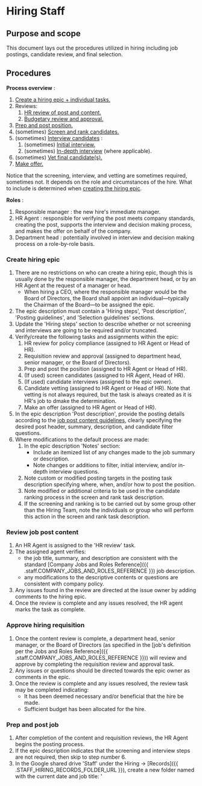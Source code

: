 # Hiring Staff

## Purpose and scope

This document lays out the procedures utilized in hiring including job postings, candidate review, and final selection.

## Procedures



**Process overview** :
1. [Create a hiring epic + individual tasks.](#create-hiring-epic)
2. Reviews:
   1. [HR review of post and content.](#review-job-post-content)
   2. [Budgetary review and approval.](#approve-hiring-requisition)
3. [Prep and post position.](#prep-and-post-job)
4. (sometimes) [Screen and rank candidates.](#screen-and-rank-candidates)
5. (sometimes) [Interview candidates](#interview-candidates) :
   1. (sometimes) [Initial interview.](#initial-candidate-interviews)
   2. (sometimes) [In-depth interview](#in-depth-candidate-interviews) (where applicable).
6. (sometimes) [Vet final candidate(s).](#vet-final-candidates)
7. [Make offer.](#make-offer)

Notice that the screening, interview, and vetting are sometimes required, sometimes not. It depends on the role and circumstances of the hire. What to include is determined when [creating the hiring epic](#create-hiring-epic).

**Roles** :
1. Responsible manager : the new hire's immediate manager.
2. <role>HR Agent</role> : responsible for verifying the post meets company standards, creating the post, supports the interview and decision making process, and makes the offer on behalf of the company.
3. <role>Department head</role> : potentially involved in interview and decision making process on a role-by-role basis.

### Create hiring epic

1. There are no restrictions on who can create a hiring epic, though this is usually done by the responsible manager, the <role>department head</role>, or by an <role>HR Agent</role> at the request of a manager or head.
   * When hiring a CEO, where the responsible manager would be the Board of Directors, the Board shall appoint an individual—typically the Chairman of the Board—to be assigned the epic.
2. The epic description must contain a 'Hiring steps', 'Post description', 'Posting guidelines', and 'Selection guidelines' sections.
3. Update the 'Hiring steps' section to describe whether or not screening and interviews are going to be required and/or truncated.
4. Verify/create the following tasks and assignments within the epic:
   1. HR review for policy compliance (assigned to HR Agent or Head of HR).
   2. Requisition review and approval (assigned to department head, senior manager, or the Board of Directors).
   3. Prep and post the position (assigned to HR Agent or Head of HR).
   4. (If used) screen candidates (assigned to HR Agent, Head of HR).
   5. (If used) candidate interviews (assigned to the epic owner).
   6. Candidate vetting (assigned to HR Agent or Head of HR). Note that vetting is not always required, but the task is always created as it is HR's job to dmake the determination.
   7. Make an offer (assigned to HR Agent or Head of HR).
3. In the epic description 'Post description', provide the posting details according to the [job post content guidelines](#job-post-content-guidelines), clearly specifying the desired post header, summary, description, and candidate filter questions.
4. Where modifications to the default process are made:
   1. In the epic description 'Notes' section:
      * Include an itemized list of any changes made to the job summary or description.
      * Note changes or additions to filter, initial interview, and/or in-depth interview questions.
   2. Note custom or modified posting targets in the posting task description specifying where, when, and/or how to post the position.
   3. Note modified or additional criteria to be used in the candidate ranking process in the screen and rank task description.
   4. If the screening and ranking is to be carried out by some group other than the Hiring Team, note the individuals or group who will perform this action in the screen and rank task description.

### Review job post content

1. An <role>HR Agent</role> is assigned to the 'HR review' task.
2. The assigned agent verifies:
   * the job title, summary, and description are consistent with the standard [Company Jobs and Roles Reference]({{ .staff.COMPANY_JOBS_AND_ROLES_REFERENCE }}) job description.
   * any modifications to the descriptive contents or questions are consistent with company policy.
3. Any issues found in the review are directed at the issue owner by adding comments to the hiring epic.
4. Once the review is complete and any issues resolved, the <role>HR agent</role> marks the task as complete.

### Approve hiring requisition

1. Once the content review is complete, a department head, senior manager, or the Board of Directors (as specified in the [job's definition per the Jobs and Roles Reference]({{ .staff.COMPANY_JOBS_AND_ROLES_REFERENCE }})) will review and approve by completing the requisition review and approval task.
2. Any issues or questions should be directed towards the epic owner as comments in the epic.
3. Once the review is complete and any issues resolved, the review task may be completed indicating:
   * It has been deemed necessary and/or beneficial that the hire be made.
   * Sufficient budget has been allocated for the hire.

### Prep and post job

1. After completion of the content and requisition reviews, the <role>HR Agent</role> begins the posting process.
2. If the epic description indicates that the screening and interview steps are not required, then skip to step number 6.
3. In the Google shared drive 'Staff' under the Hiring -> [Records]({{ .STAFF_HIRING_RECORDS_FOLDER_URL }}), create a new folder named with the current date and job title: '<YYYY-MM-DD> <title>'. E.g., "2021-06-15 Human Resource Agent".
4. Within that folder, create:
  * a 'Candidates' folder.
  * an 'Interview resources' folder.
  * a "Candidates Tracker" spreadsheet titled ''<YYYY-MM-DD> <title> Candidates' using the [Hiring Candidates Tracker Template]({{ .HIRING_CANDIDATES_TRACKER_TEMPLATE_URL }}).
  * an "In-Depth Interview Template" form (a Google Doc). Unless otherwise instructed, use a template from the [Interview Templates]({{ .HIRING_INTERVIEW_TEMPLATES_FOLDER }}) folder as appropriate to the role, if available; use the [default template]({{ .HIRING_DEFAULT_INTERVIEW_TEMPLATE }}) or create an ad-hoc template as necessary.
5. Update the Candidate Tracker embedded ranking logic per hiring specific instructions.
6. Unless otherwise instructed, announce the new opening internally via email to 'team@{{ .COMPANY_EMAIL_DOMAIN }}' internally using the 'hiring@{{ .COMPANY_EMAIL_DOMAIN }}' address as the originator.
7. Unless otherwise specified in the posting task, external posts are made using the 'hiring@{{ .COMPANY_EMAIL_DOMAIN }}' account to {{ .STAFF_DEFAULT_OPENINGS_POSTED_AT }}.
   * Where possible, the <role>HR Agent</role> will make the postings themselves.
   * In cases where the post should come from another individual, the <role>HR Agent</role> will alert the individual and confirm that the posting has been made.

### Screen and rank candidates

_Guidelines_ : Candidate screening is used narrow the field of potential candidates. These actions may be performed automatically in-whole or in-part, but are always the responsibility of the task assignee.

1. The candidate screening task may be assigned to either a <role>Human Resources Agent</role> (default) or the head of HR.
   * In general, the actual screening process may be performed by multiple individuals in the 'Hiring Team' group unless otherwise specified.
   * The record of who processed which response is implicitly captured in the history of the Candidate Tracker spreadsheet as it is edited.
2. Each incoming responses is screened for:
   * the necessary skills or other attributes required by the position.
   * a reasonable response to all the [candidate filter questions](#candidate-filter-questions).
3. In the Hiring Candidates spreadsheet created earlier, add an entry for each candidate and fill out the 'screening' records.
4. Using best judgement, any screener may advance the initial candidate interview task to 'in progress' after ensuring the initial candidate interview task description contains links to:
   * the Candidate Tracker spreadsheet, and
   * the 'Initial Interview Template'.

### Interview candidates

1. The epic owner is also responsible and assigned to the candidate review task, which covers both initial and in-depth interviews.
2. The task owner may assign others to assist and/or participate in the interview process. Everyone involved in the process must be documented in the issue description.

#### Initial candidate interviews

_Guidelines_ : The initial candidate interview is a remote interview generally less than 20 minutes in length. The purpose is to identify a handful candidates for an in-depth interview. The interviews are generally conducted in chunks of no more than ~5-6 interviews focusing on the top candidates and moving down the list until a sufficient pool of 2-4 candidates have been identified for the in-depth interview stage.

1. The task owner may manually re-order the forced ranking generated force ranking in the Candidate Tracker spreadsheet.
2. The task owner is responsible for assigning and communicating interviews to individuals by creating new tasks in the epic. Each task should:
   * link to the root hiring project folder (which contains the Candidate Tracker and Candidates folder).
   * link Candidate Tracker sheet for contact information,
   * indicate which candidates to contact. (This may be a number, specific candidates, etc.)
   * instruct the assignee to:
      * create a sub-folder in the 'Candidates' folder using the candidates email for the folder name.
      * clone the Initial Interview Form Template into the sub-folder and rename it '<email> Initial Interview'.
      * contact the assigned candidates and complete the initial interview form.
      * update the initial interview fields for each candidate interviewed in the Candidate Tracker spreadsheet.
3. Ensure that all assigned users have access to the root hiring project folder.

#### In-depth candidate interviews

_Guidelines_ : In-depth interviews are intended to identify final candidates and may involve multiple company participants depending on the job being filled.

1. Taking the results of initial interviews together along with the original ordering, the task owner shall identify which candidates shall proceed to the in-depth interview.
2. Create tasks for an <role>HR Agent</role> or assistant to contact and schedule time with each individual candidate, being sure to include:
   * any company staff which should be included in the interview and whether or not they are optional, and
   * how long to block off for the interview.
3. Prior to the interview itself, use the In-Depth Interview Template created earlier to create a blank interview notes documents for each participating staff member to make notes in. These are named like '<candidate email> In-Depth Interview Notes - <staff email>'.
4. Remind all participants to complete the interview notes during or immediately after the interview.
5. After evaluating the interview notes and discussion with any other company participants, the task owner may designate one or more candidates to proceed to vetting by updating the vetting task description and advancing the status to "in progress".

### Vet final candidate
_(SOC 2 Type I ref 1.4, SOC 2 Type II ref 1.4)_

1. A designated <role>Human Resources Agent</role> shall run a credit check on the identified candidate for:
   * positions in the Finance department,
   * <role>Department Heads</role>, and/or
   * positions at the VP level and above.
2. A designated <role>Human Resources Agent</role> shall run a criminal background check on the identified candidate for:
   * positions in the Operations department,
   * positions in the Development department,
   * positions in the Finance department,
   * positions in the Compliance department,
   * positions at the VP level or above
3. The results of any checks:
   * are retained by Human Resources until the process is complete.
   * are only accessible by designated Human Resource personnel.
   * are _NOT_ shared with other participants in the process _NOR_ saved to the hiring project folder.
4. Results are evaluated according to the [background check evaluation guidelines]({{ .staff.standards.STAFF_MANAGEMENT_STANDARDS }}#background-check-evaluation-guidelines).
5. The <role>HR Agent</role> shall update the appropriate record in the Candidate Tracker spreadsheet.
6. Where disqualifying red flags are raised, the <role>HR Agent</role> shall notify the hiring epic task owner using neutral language and without divulging the particulars.
7. Where non-disqualifying red flags are raised, the <role>HR Agent</role> shall coordinate with the appropriate department head or senior manager to jointly agree agree to a statement, recorded in the Candidate Tracker spreadsheet, as to wether the candidate is disqualified or not.
   * Any issues should be described with as much discretion as possible.
   * In no case, should any record of the issues be created outside of the background check report. Any durable communications created during this process, such as email, should not name the individual or the specific issues.

### Make offer

1. The hiring task owner may direct an offer to be made to any candidates passing the vetting phase by updating the description of the offer task and advancing the status to "in progress".
2. An offer letter is generated by a <role>Human Resources Agent</role>:
   * starting with a standard template,
   * incorporating the job description as captured in the epic description for this specific hire, and
   * specifying an 'offer expiration' date.
3. The assigned <role>Human Resources Agent</role> shall handle initial communications regarding any questions or counter-offers and forward such communication to the responsible manager, with or without recommendations. All responses will flow through the responsible <role>Human Resources Agent</role>.
4. If the candidate accepts the offer within the specified time period, create [an onboarding task]({{ .s.staff.procedures.ONBOARD_NEW_HIRE }}).

## Job post content guidelines

### General description

* Use the titles, summary, and description from the [Company Jobs and Roles Reference]({{ .staff.COMPANY_JOBS_AND_ROLES_REFERENCE }}) as a starting point.
   * If there is no suitable role, then refer to the contact department head or, for senior management and executive roles, the CEO regarding adding (TODO: link) or modifying (TODO: link) a role.
* Include a clearly labeled heading, summary, and description.
* The heading should name the position using a Jobs and Roles Ref title along with any critical characteristics such as "part time", "contract", etc.
* The summary should be taken from the [Company Jobs and Roles Reference]({{ .staff.COMPANY_JOBS_AND_ROLES_REFERENCE }}) summary of the position.
   * The text may be modified to fit any further particulars of the particular position but must retain the key components of the base summary.
   * Where possible, use an additive approach.
* The description should be taken from the [Company Jobs and Roles Reference]({{ .staff.COMPANY_JOBS_AND_ROLES_REFERENCE }}) description of the position.
   * The text may be modified to fit any further particulars of the particular position, but should retain the key components of the base description.
   * Where possible, use an additive approach.
   * Elements of the base description may be omitted from the post description for brevity and clarity.
* Job posts made to specific platforms may require further editing for technical reasons.

### Candidate filter questions

Job postings should generally include some "candidate filter questions". This helps narrow the candidate pool to those who are specifically interested in this role filtering out candidates who are just replying to postings en masse. The candidate filter questions should state that they required "2-3 sentence answers". One or two questions are generally sufficient, and no more than three should be included in any post. The questions should be such that they can be answered by an applicant without recourse to technical documentation.

The primary point is to see _if_ the candidate answered the questions at all, which serves as a proxy for the candidates interest in the job and their general ability to notice details. The questions are generally so simple that any reasonable answer is acceptable.

Filter questions are generally domain relevant. E.g.:
* For a developer position: "In 2-3 sentences, name an underrated technology and describe why you believe it it should be used more."
* For a sales position: "In 2-3 sentences, describe your approach to cold calling."
* For an HR position: "In 2-3 sentences, describe how you would deal with a sensitive staff complaint against a manager."

Appropriate filter questions are maintained as part of the internal job and roles definition and available, by role, in the Hiring Guidelines Reference (TODO: create and link .staff.HIRING_GUIDELINES_REFERENCE).

## Determining hiring requirements guidelines

* Default requirements are specified for each role in the Hiring Guidelines Reference (TODO: create and link .staff.HIRING_GUIDELINES_REFERENCE).
* So long as the plan as captured in the epic is approved by the department head or senior management (as specified in the Hiring Guidelines Reference (TODO: create and link .staff.HIRING_GUIDELINES_REFERENCE)), the screening and/or interview steps may be skipped or truncated from the baseline procedure.
* Where required, candidates _MUST_ be vetted.

## Posting guidelines

* Posts are generally simultaneously announced internally and posted externally.
* The company shall select one or more services as default targets for posting (currently, Indeed).
* The epic owner may specify modified and/or additional targets including additional services, direct mail to a list of candidates, "internal only", etc.

## Candidate forced ranking guidelines

Forced ranking is used to provide an initial order of review for prospective candidates. Ranking criteria is established based on each role. Where no specific criteria is specified by the responsible manager, then default rankings criteria as maintained by Human Resources shall be used.

Rankings are generally performed using a weighted average of scores ranging from 1-3 correlating to 'sufficient', 'average' and 'exceptional'. Rankings are generally based, in decreasing weight, on:
1. demonstrated success in projects which relate to the position,
2. demonstrated understanding/mastery of applicable skills,
3. demonstrated enthusiasm for the position, as with a custom cover letter or other communications,
4. experience in fields related to the position, and
5. general business experience.

## Version history

Date | Change description | Ticket | Ver. (git) | Author | Reviewed by
-----|--------------------|--------|------------|--------|-------------
2022-09-08 | Initial draft. | | b8ac93a | Zane Rockenbaugh &lt;zane@liquid-labs.com&gt; |
